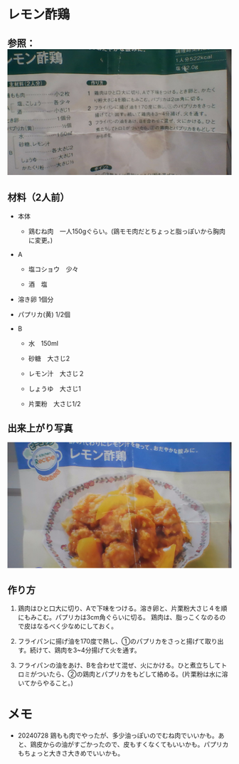 # レモン酢鶏

## 参照：![20240728_レモン酢鶏元レシピ](https://github.com/taiaki48/008_recipes/blob/main/pic/20240728_%E3%83%AC%E3%83%A2%E3%83%B3%E9%85%A2%E9%B6%8F%E5%85%83%E3%83%AC%E3%82%B7%E3%83%94.jpg)



## 材料（2人前）

- 本体

  - 鶏むね肉　一人150gぐらい。(鶏モモ肉だとちょっと脂っぽいから胸肉に変更。)

  


- A
  - 塩コショウ　少々

  - 酒　塩



- 溶き卵 1個分
- パプリカ(黄) 1/2個



- B

  - 水　150ml


  - 砂糖　大さじ2
  - レモン汁　大さじ２
  - しょうゆ　大さじ1

  - 片栗粉　大さじ1/2

    


## 出来上がり写真

![20240728_レモン酢鶏](https://github.com/taiaki48/008_recipes/blob/main/pic/20240728_%E3%83%AC%E3%83%A2%E3%83%B3%E9%85%A2%E9%B6%8F.jpg)


## 作り方

1. 鶏肉はひと口大に切り、Aで下味をつける。溶き卵と、片栗粉大さじ４を順にもみこむ。パプリカは3cm角ぐらいに切る。
   鶏肉は、脂っこくなのるので皮はなるべく少なめにしておく。

2. フライパンに揚げ油を170度で熱し、①のパプリカをさっと揚げて取り出す。続けて、鶏肉を3~4分揚げて火を通す。

3. フライパンの油をあけ、Bを合わせて混ぜ、火にかける。ひと煮立ちしてトロミがついたら、②の鶏肉とパプリカをもどして絡める。(片栗粉は水に溶いてからやること。)

   

   

# メモ

- 20240728 鶏もも肉でやったが、多少油っぽいのでむね肉でいいかも。あと、鶏皮からの油がすごかったので、皮もすくなくてもいいかも。パプリカもちょっと大きさ大きめでいいかも。

